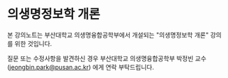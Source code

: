 # 의생명정보학 개론

본 강의노트는 부산대학교 의생명융합공학부에서 개설되는 "의생명정보학 개론" 강의를 위한 것입니다.

질문 또는 수정사항을 발견하신 경우 부산대학교 의생명융합공학부 박정빈 교수 (<jeongbin.park@pusan.ac.kr>) 에게 연락 부탁드립니다.
